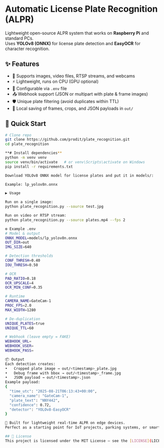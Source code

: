 # Automatic License Plate Recognition (ALPR)

Lightweight open-source ALPR system that works on **Raspberry Pi** and standard PCs.  
Uses **YOLOv8 (ONNX)** for license plate detection and **EasyOCR** for character recognition.

## ✨ Features
- 📸 Supports images, video files, RTSP streams, and webcams  
- ⚡ Lightweight, runs on CPU (GPU optional)  
- 🔧 Configurable via `.env` file  
- 📤 Webhook support (JSON or multipart with plate & frame images)  
- 🛡️ Unique plate filtering (avoid duplicates within TTL)  
- 💾 Local saving of frames, crops, and JSON payloads in `out/`

## 🚀 Quick Start

```bash
# Clone repo
git clone https://github.com/prodit/plate_recognition.git
cd plate_recognition

**# Install dependencies**
python -m venv venv
source venv/bin/activate   # or venv\Scripts\activate on Windows
pip install -r requirements.txt

Download YOLOv8 ONNX model for license plates and put it in models/:

Example: lp_yolov8n.onnx

▶️ Usage

Run on a single image:
python plate_recognition.py --source test.jpg

Run on video or RTSP stream:
python plate_recognition.py --source plates.mp4 --fps 2

⚙️ Example .env
# Model & output
ONNX_MODEL=models/lp_yolov8n.onnx
OUT_DIR=out
IMG_SIZE=640

# Detection thresholds
CONF_THRESH=0.40
IOU_THRESH=0.50

# OCR
PAD_RATIO=0.18
OCR_UPSCALE=4
OCR_MIN_CONF=0.35

# Runtime
CAMERA_NAME=GateCam-1
PROC_FPS=2.0
MAX_WIDTH=1280

# De-duplication
UNIQUE_PLATES=true
UNIQUE_TTL=60

# Webhook (leave empty = FAKE)
WEBHOOK_URL=
WEBHOOK_USER=
WEBHOOK_PASS=

📦 Output
Each detection creates:
•	Cropped plate image → out/<timestamp>_plate.jpg
•	Debug frame with bbox → out/<timestamp>_frame.jpg
•	JSON payload → out/<timestamp>.json
Example payload:
{
  "time_utc": "2025-08-21T06:13:43+00:00",
  "camera_name": "GateCam-1",
  "plate_text": "NNY442",
  "confidence": 0.72,
  "detector": "YOLOv8-EasyOCR"
}

🔧 Built for lightweight real-time ALPR on edge devices.
Perfect as a starting point for IoT projects, parking systems, or smart surveillance.

## 📜 License
This project is licensed under the MIT License – see the [LICENSE](LICENSE) file for details.
